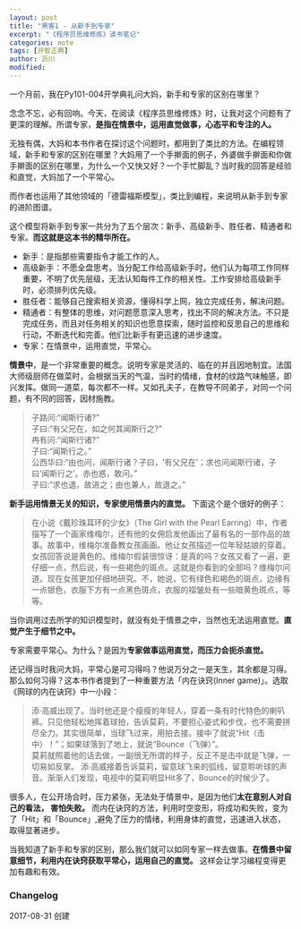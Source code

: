 ```yaml
---
layout: post
title: "黑客1 - 从新手到专家"
excerpt: "《程序员思维修炼》读书笔记"
categories: note
tags: [开智正典]
author: 沥川
modified:
---
```


一个月前，我在Py101-004开学典礼问大妈，新手和专家的区别在哪里？

念念不忘，必有回响。今天，在阅读《程序员思维修炼》时，让我对这个问题有了更深的理解。所谓专家，**是指在情景中，运用直觉做事，心态平和专注的人。**

无独有偶，大妈和本书作者在探讨这个问题时，都用到了类比的方法。在编程领域，新手和专家的区别在哪里？大妈用了一个手擀面的例子，外婆做手擀面和你做手擀面的区别在哪里，为什么一个又快又好？一个手忙脚乱？当时我的回答是经验和直觉，大妈加了一个平常心。

而作者也运用了其他领域的「德雷福斯模型」，类比到编程，来说明从新手到专家的进阶图谱。

这个模型将新手到专家一共分为了五个层次：新手、高级新手、胜任者、精通者和专家。**而这就是这本书的精华所在。**

* 新手：是指那些需要指令才能工作的人。
* 高级新手：不愿全盘思考。当分配工作给高级新手时，他们认为每项工作同样重要，不明了优先层级，无法认知每件工作的相关性。工作安排给高级新手时，必须排列优先级。
* 胜任者：能够自己搜索相关资源，懂得科学上网，独立完成任务，解决问题。
* 精通者：有整体的思维，对问题愿意深入思考，找出不同的解决方法。不只是完成任务，而且对任务相关的知识也愿意探索，随时监控和反思自己的思维和行动，不断迭代和完善。他们比新手有更迅速的进步速度。
* 专家：在情景中，运用直觉，平常心。

**情景中**，是一个非常重要的概念。说明专家是灵活的、临在的并且因地制宜。法国大师级厨师在做菜时，会根据当天的气温，当时的情绪，食材的纹路气味触感，即兴发挥。做同一道菜，每次都不一样。又如孔夫子，在教导不同弟子，对同一个问题，有不同的回答，因材施教。

>子路问:“闻斯行诸?”  
 子曰:“有父兄在，如之何其闻斯行之?”  
 冉有问:“闻斯行诸?”   
 子曰:“闻斯行之。”  
 公西华曰:“由也问，闻斯行诸？子曰，‘有父兄在’；求也问闻斯行诸，子曰‘闻斯行之’。赤也惑，敢问。”  
 子曰:“求也退，故进之；由也兼人，故退之。”

**新手运用情景无关的知识，专家使用情景内的直觉。** 下面这个是个很好的例子：

>在小说《戴珍珠耳环的少女》（The Girl with the Pearl Earring）中，作者描写了一个画家维梅尔，还有他的女佣启发他画出了最有名的一部作品的故事。故事中，维梅尔准备教女孩画画。他让女孩描述一位年轻姑娘的穿着。女孩回答说是黄色的。维梅尔假装很惊讶：是真的吗？女孩又看了一遍，更仔细一点，然后说，有一些褐色的斑点。这就是你看到的全部吗？维梅尔问道。现在女孩更加仔细地研究。不，她说，它有绿色和褐色的斑点，边缘有一点银色，衣服下方有一点黑色斑点，衣服的褶皱处有一些暗黄色斑点，等等。

当你调用过去所学的知识模型时，就没有处于情景之中，当然也无法运用直觉。**直觉产生于细节之中。**

专家需要平常心。为什么？是因为**专家做事运用直觉，而压力会扼杀直觉。**

还记得当时我问大妈，平常心是可习得吗？他说万分之一是天生，其余都是习得。那么如何习得？这本书作者提到了一种重要方法「内在诀窍(Inner game)」。选取《网球的内在诀窍》中一小段：

>添·高威出现了。当时他还是个瘦瘦的年轻人，穿着一条有时代特色的喇叭裤。只见他轻松地挥着球拍，告诉莫莉，不要担心姿式和步伐，也不需要拼尽全力。其实很简单，当球飞过来，用拍去接。接中了就说“Hit（击中）！”；如果球落到了地上，就说“Bounce（飞弹）”。  
莫莉就照着他的话去做，一副很无所谓的样子，反正不是击中就是飞弹，一切易如反掌。 添·高威接着告诉莫莉，留意球飞来的弧线，留意聆听球的声音。渐渐人们发现，电视中的莫莉明显Hit多了，Bounce的时候少了。

很多人，在公开场合时，压力紧张，无法处于情景中，是因为他们**太在意别人对自己的看法， 害怕失败。** 而内在诀窍的方法，利用时空变形，将成功和失败，变为了「Hit」和「Bounce」,避免了压力的情绪，利用身体的直觉，迅速进入状态，取得显著进步。

当我知道了新手和专家的区别，那么我们就可以如同专家一样去做事。**在情景中留意细节，利用内在诀窍获取平常心，运用自己的直觉。** 这样会让学习编程变得更加有趣和有效。

### Changelog
2017-08-31 创建
